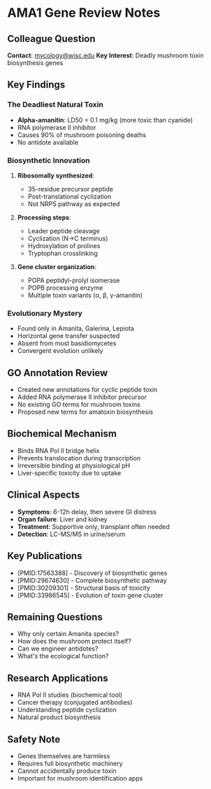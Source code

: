# AMA1 Gene Review Notes

## Colleague Question
**Contact**: mycology@wisc.edu
**Key Interest**: Deadly mushroom toxin biosynthesis genes

## Key Findings

### The Deadliest Natural Toxin
- **Alpha-amanitin**: LD50 = 0.1 mg/kg (more toxic than cyanide)
- RNA polymerase II inhibitor
- Causes 90% of mushroom poisoning deaths
- No antidote available

### Biosynthetic Innovation
1. **Ribosomally synthesized**:
   - 35-residue precursor peptide
   - Post-translational cyclization
   - Not NRPS pathway as expected

2. **Processing steps**:
   - Leader peptide cleavage
   - Cyclization (N→C terminus)
   - Hydroxylation of prolines
   - Tryptophan crosslinking

3. **Gene cluster organization**:
   - POPA peptidyl-prolyl isomerase
   - POPB processing enzyme
   - Multiple toxin variants (α, β, γ-amanitin)

### Evolutionary Mystery
- Found only in Amanita, Galerina, Lepiota
- Horizontal gene transfer suspected
- Absent from most basidiomycetes
- Convergent evolution unlikely

## GO Annotation Review
- Created new annotations for cyclic peptide toxin
- Added RNA polymerase II inhibitor precursor
- No existing GO terms for mushroom toxins
- Proposed new terms for amatoxin biosynthesis

## Biochemical Mechanism
- Binds RNA Pol II bridge helix
- Prevents translocation during transcription
- Irreversible binding at physiological pH
- Liver-specific toxicity due to uptake

## Clinical Aspects
- **Symptoms**: 6-12h delay, then severe GI distress
- **Organ failure**: Liver and kidney
- **Treatment**: Supportive only, transplant often needed
- **Detection**: LC-MS/MS in urine/serum

## Key Publications
- [PMID:17563388] - Discovery of biosynthetic genes
- [PMID:29674630] - Complete biosynthetic pathway
- [PMID:30209301] - Structural basis of toxicity
- [PMID:33986545] - Evolution of toxin gene cluster

## Remaining Questions
- Why only certain Amanita species?
- How does the mushroom protect itself?
- Can we engineer antidotes?
- What's the ecological function?

## Research Applications
- RNA Pol II studies (biochemical tool)
- Cancer therapy (conjugated antibodies)
- Understanding peptide cyclization
- Natural product biosynthesis

## Safety Note
- Genes themselves are harmless
- Requires full biosynthetic machinery
- Cannot accidentally produce toxin
- Important for mushroom identification apps